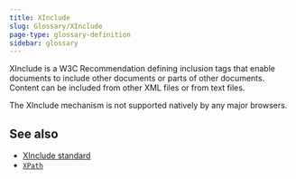 ```yaml
---
title: XInclude
slug: Glossary/XInclude
page-type: glossary-definition
sidebar: glossary
---
```


XInclude is a W3C Recommendation defining inclusion tags that enable documents to include other documents or parts of other documents. Content can be included from other XML files or from text files.

The XInclude mechanism is not supported natively by any major browsers.

## See also

- [XInclude standard](https://www.w3.org/TR/xinclude-11/)
- [`XPath`](/en-US/docs/Web/XML/XPath)
